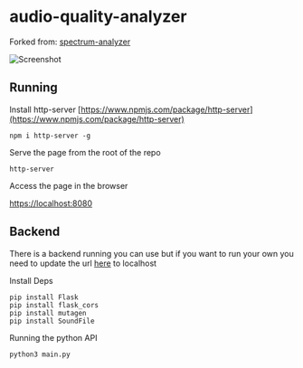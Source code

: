 # audio-quality-analyzer

Forked from: [spectrum-analyzer](https://github.com/edwardball/academo.org/tree/master/demos/spectrum-analyzer)

![Screenshot](https://github.com/DamienDeepgram/audio-quality-analyzer/raw/main/images/screenshot.png)

## Running

Install http-server [https://www.npmjs.com/package/http-server](https://www.npmjs.com/package/http-server)

```
npm i http-server -g
```

Serve the page from the root of the repo

```
http-server
```

Access the page in the browser

[https://localhost:8080](https://localhost:8080)

## Backend

There is a backend running you can use but if you want to run your own you need to update the url [here](https://github.com/DamienDeepgram/audio-quality-analyzer/blob/main/js/demo.js#L2) to localhost

Install Deps

```
pip install Flask
pip install flask_cors
pip install mutagen
pip install SoundFile
```

Running the python API

```
python3 main.py
```